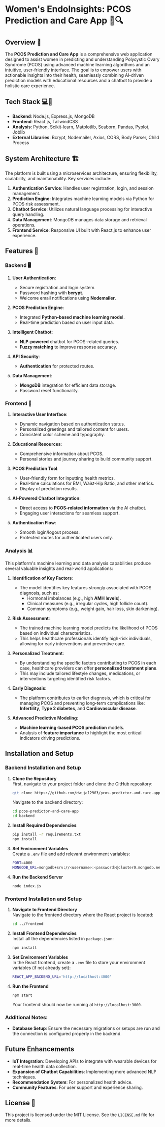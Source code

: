 # Women's EndoInsights: PCOS Prediction and Care App 🌸🔍

## Overview 📖
The **PCOS Prediction and Care App** is a comprehensive web application designed to assist women in predicting and understanding Polycystic Ovary Syndrome (PCOS) using advanced machine learning algorithms and an intuitive, user-friendly interface. The goal is to empower users with actionable insights into their health, seamlessly combining AI-driven prediction models with educational resources and a chatbot to provide a holistic care experience.

## Tech Stack 💻🚀
- **Backend**: Node.js, Express.js, MongoDB
- **Frontend**: React.js, TailwindCSS
- **Analysis**: Python, Scikit-learn, Matplotlib, Seaborn, Pandas, Pyplot, Joblib
- **External Libraries**: Bcrypt, Nodemailer, Axios, CORS, Body Parser, Child Process

## System Architecture 🏗️
The platform is built using a microservices architecture, ensuring flexibility, scalability, and maintainability. Key services include:

1. **Authentication Service**: Handles user registration, login, and session management.
2. **Prediction Engine**: Integrates machine learning models via Python for PCOS risk assessment.
3. **Chatbot Service**: Utilizes natural language processing for interactive query handling.
4. **Data Management**: MongoDB manages data storage and retrieval operations.
5. **Frontend Service**: Responsive UI built with React.js to enhance user experience.

## Features 🌟

### Backend 🖥️

1. **User Authentication**:
   - Secure registration and login system.
   - Password hashing with **bcrypt**.
   - Welcome email notifications using **Nodemailer**.

2. **PCOS Prediction Engine**:
   - Integrated **Python-based machine learning model**.
   - Real-time prediction based on user input data.

3. **Intelligent Chatbot**:
   - **NLP-powered** chatbot for PCOS-related queries.
   - **Fuzzy matching** to improve response accuracy.

4. **API Security**:
   - **Authentication** for protected routes.

5. **Data Management**:
   - **MongoDB** integration for efficient data storage.
   - Password reset functionality.

### Frontend 🎨

1. **Interactive User Interface**:
   - Dynamic navigation based on authentication status.
   - Personalized greetings and tailored content for users.
   - Consistent color scheme and typography.

2. **Educational Resources**:
   - Comprehensive information about PCOS.
   - Personal stories and journey sharing to build community support.

3. **PCOS Prediction Tool**:
   - User-friendly form for inputting health metrics.
   - Real-time calculations for BMI, Waist-Hip Ratio, and other metrics.
   - Display of prediction results.

4. **AI-Powered Chatbot Integration**:
   - Direct access to **PCOS-related information** via the AI chatbot.
   - Engaging user interactions for seamless support.

5. **Authentication Flow**:
   - Smooth login/logout process.
   - Protected routes for authenticated users only.

### Analysis 📊
This platform's machine learning and data analysis capabilities produce several valuable insights and real-world applications:

1. **Identification of Key Factors**:
   - The model identifies key features strongly associated with PCOS diagnosis, such as:
     - Hormonal imbalances (e.g., high **AMH levels**).
     - Clinical measures (e.g., irregular cycles, high follicle count).
     - Common symptoms (e.g., weight gain, hair loss, skin darkening).

2. **Risk Assessment**:
   - The trained machine learning model predicts the likelihood of PCOS based on individual characteristics.
   - This helps healthcare professionals identify high-risk individuals, allowing for early interventions and preventive care.

3. **Personalized Treatment**:
   - By understanding the specific factors contributing to PCOS in each case, healthcare providers can offer **personalized treatment plans**.
   - This may include tailored lifestyle changes, medications, or interventions targeting identified risk factors.

4. **Early Diagnosis**:
   - The platform contributes to earlier diagnosis, which is critical for managing PCOS and preventing long-term complications like: **Infertility**, **Type 2 diabetes**, and **Cardiovascular disease**.

5. **Advanced Predictive Modeling**:
   - **Machine learning-based PCOS prediction** models.
   - Analysis of **feature importance** to highlight the most critical indicators driving predictions.

## Installation and Setup

### Backend Installation and Setup

1. **Clone the Repository**  
   First, navigate to your project folder and clone the GitHub repository:
   ```bash
   git clone https://github.com/dwija12903/pcos-predictor-and-care-app.git
   ```
   Navigate to the backend directory:
   ```bash
   cd pcos-predictor-and-care-app
   cd backend
   ```

2. **Install Required Dependencies**  
   ```bash
   pip install -r requirements.txt
   npm install
   ```

3. **Set Environment Variables**  
   Create a `.env` file and add relevant environment variables:
   ```bash
   PORT=4000
   MONGODB_URL=mongodb+srv://<username>:<password>@cluster0.mongodb.net/<dbname>?retryWrites=true&w=majority
   ```

4. **Run the Backend Server**  
   ```bash
   node index.js
   ```

### Frontend Installation and Setup

1. **Navigate to Frontend Directory**  
   Navigate to the frontend directory where the React project is located:
   ```bash
   cd ../frontend
   ```

2. **Install Frontend Dependencies**  
   Install all the dependencies listed in `package.json`:
   ```bash
   npm install
   ```

3. **Set Environment Variables**  
   In the React frontend, create a `.env` file to store your environment variables (if not already set):
   ```bash
   REACT_APP_BACKEND_URL='http://localhost:4000'
   ```

4. **Run the Frontend**  
   ```bash
   npm start
   ```
   Your frontend should now be running at `http://localhost:3000`.

### Additional Notes:
- **Database Setup**: Ensure the necessary migrations or setups are run and the connection is configured properly in the backend.

## Future Enhancements

- **IoT Integration**: Developing APIs to integrate with wearable devices for real-time health data collection.
- **Expansion of Chatbot Capabilities**: Implementing more advanced NLP techniques.
- **Recommendation System**: For personalized health advice.
- **Community Features**: For user support and experience sharing.

## License 📄
This project is licensed under the MIT License. See the `LICENSE.md` file for more details.
